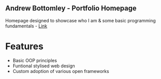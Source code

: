 ## Andrew Bottomley - Portfolio Homepage
Homepage designed to showcase who I am & some basic programming fundamentals - [Link](https://bottomleya.github.io/abot-git/)

# Features
 * Basic OOP principles
 * Funtional stylised web design
 * Custom adoption of various open frameworks
